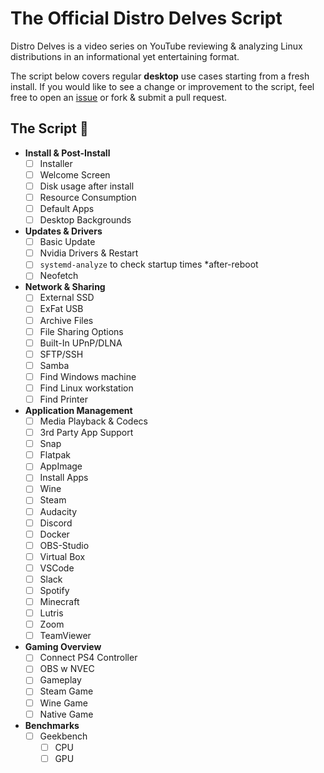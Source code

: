 # The Official Distro Delves Script

Distro Delves is a video series on YouTube reviewing & analyzing Linux distributions in an informational yet entertaining format.

The script below covers regular **desktop** use cases starting from a fresh install. If you would like to see a change or improvement to the script, feel free to open an [issue](https://github.com/egee-irl/distro-delves/issues) or fork & submit a pull request.

## The Script 📜

- **Install & Post-Install**
  - [ ]  Installer
  - [ ]  Welcome Screen
  - [ ]  Disk usage after install
  - [ ]  Resource Consumption
  - [ ]  Default Apps
  - [ ]  Desktop Backgrounds
- **Updates & Drivers**
  - [ ]  Basic Update
  - [ ]  Nvidia Drivers & Restart
  - [ ]  `systemd-analyze` to check startup times *after-reboot
  - [ ]  Neofetch
- **Network & Sharing**
  - [ ]  External SSD
  - [ ]  ExFat USB
  - [ ]  Archive Files
  - [ ]  File Sharing Options
    - [ ]  Built-In UPnP/DLNA
    - [ ]  SFTP/SSH
    - [ ]  Samba
  - [ ]  Find Windows machine
  - [ ]  Find Linux workstation
  - [ ]  Find Printer
- **Application Management**
  - [ ]  Media Playback & Codecs
  - [ ]  3rd Party App Support
    - [ ]  Snap
    - [ ]  Flatpak
    - [ ]  AppImage
  - [ ]  Install Apps
    - [ ]  Wine
    - [ ]  Steam
    - [ ]  Audacity
    - [ ]  Discord
    - [ ]  Docker
    - [ ]  OBS-Studio
    - [ ]  Virtual Box
    - [ ]  VSCode
    - [ ]  Slack
    - [ ]  Spotify
    - [ ]  Minecraft
    - [ ]  Lutris
    - [ ]  Zoom
    - [ ]  TeamViewer
- **Gaming Overview**
  - [ ]  Connect PS4 Controller
  - [ ]  OBS w NVEC
  - [ ]  Gameplay
    - [ ]  Steam Game
    - [ ]  Wine Game
    - [ ]  Native Game
- **Benchmarks**
  - [ ]  Geekbench
      - [ ]  CPU
      - [ ]  GPU